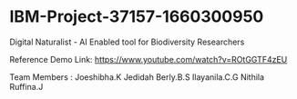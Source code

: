 # IBM-Project-37157-1660300950
Digital Naturalist - AI Enabled tool for Biodiversity Researchers

Reference Demo Link: https://www.youtube.com/watch?v=ROtGGTF4zEU

Team Members :
  Joeshibha.K
  Jedidah Berly.B.S
  Ilayanila.C.G
  Nithila Ruffina.J
